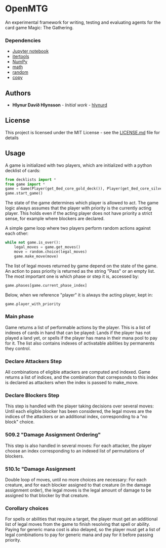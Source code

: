 # OpenMTG

An experimental framework for writing, testing and evaluating agents for the card game Magic: The Gathering.

### Dependencies

* [Jupyter notebook](http://jupyter.org/) 
* [itertools](https://docs.python.org/3/library/itertools.html)
* [NumPy](http://www.numpy.org/)
* [math](https://docs.python.org/3/library/math.html)
* [random](https://docs.python.org/3/library/random.html)
* [copy](https://docs.python.org/3/library/copy.html)


## Authors

* **Hlynur Davíð Hlynsson** - *Initial work* - [hlynurd](https://github.com/hlynurd)


## License

This project is licensed under the MIT License - see the [LICENSE.md](LICENSE.md) file for details

## Usage

A game is initialized with two players, which are initialized with a python decklist of cards:

```python
from decklists import *
from game import *
game = Game(Player(get_8ed_core_gold_deck()), Player(get_8ed_core_silver_deck()))
game.start_game()
```

The state of the game determines which player is allowed to act. The game logic always assumes that the player with priority is the currently acting player. This holds even if the acting player does not have priority a strict sense, for example where blockers are declared. 

A simple game loop where two players perform random actions against each other: 

```python
while not game.is_over():
    legal_moves = game.get_moves()
    move = random.choice(legal_moves)
    game.make_move(move)
```

The list of legal moves returned by game depend on the state of the game. An action to pass priority is returned as the string "Pass" or an empty list. The most important one is which phase or step it is, accessed by:

```python
game.phases[game.current_phase_index]
```

Below, when we reference "player" it is always the acting player, kept in:

```python
game.player_with_priority
```


### Main phase

Game returns a list of performable actions by the player. This is a list of indexes of cards in hand that can be played: Lands if the player has not played a land yet, or spells if the player has mana in their mana pool to pay for it. The list also contains indexes of activatable abilities by permanents they control.

### Declare Attackers Step

All combinations of eligible attackers are computed and indexed. Game returns a list of indices, and the combination that correpsonds to this index is declared as attackers when the index is passed to make_move.

### Declare Blockers Step

This step is handled with the player taking decisions over several moves: Until each eligible blocker has been considered, the legal moves are the indices of the attackers or an additional index, corresponding to a "no block" choice.

### 509.2 "Damage Assignment Ordering"

This step is also handled in several moves: For each attacker, the player choose an index corresponding to an indexed list of permutations of blockers.

### 510.1c "Damage Assignment

Double loop of moves, until no more choices are necessary: For each creature, and for each blocker assigned to that creature (in the damage assignment order), the legal moves is the legal amount of damage to be assigned to that blocker by that creature.

### Corollary choices

For spells or abilities that require a target, the player must get an additional list of legal moves from the game to finish resolving that spell or ability. Paying for generic mana cost is also delayed, so the player must get a list of legal combinations to pay for generic mana and pay for it before passing priority. 
